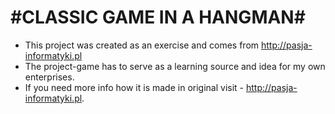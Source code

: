 # #CLASSIC GAME IN A HANGMAN#

* This project was created as an exercise and comes from http://pasja-informatyki.pl
* The project-game has to serve as a learning  source and idea for my own enterprises.
* If you need more info how it is made in original visit - http://pasja-informatyki.pl.
